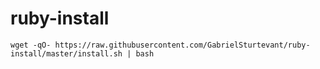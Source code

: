 # ruby-install

```
wget -qO- https://raw.githubusercontent.com/GabrielSturtevant/ruby-install/master/install.sh | bash
```
